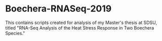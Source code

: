 # Boechera-RNASeq-2019
This contains scripts created for analysis of my Master's thesis at SDSU, titled "RNA-Seq Analysis of the Heat Stress Response in Two Boechera Species."
